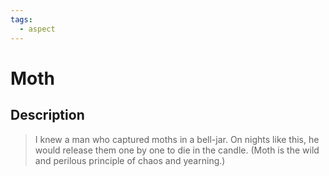 ```yaml
---
tags:
  - aspect
---
```


# Moth

## Description

> I knew a man who captured moths in a bell-jar. On nights like this, he would release them one by one to die in the candle.
> (Moth is the wild and perilous principle of chaos and yearning.)